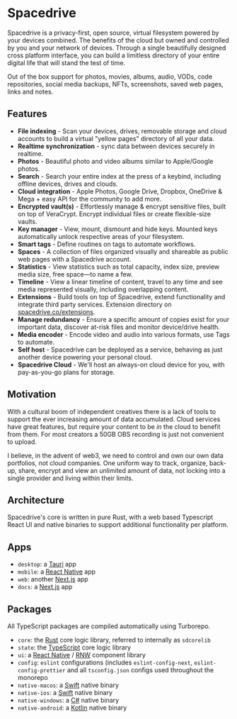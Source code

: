 # Spacedrive
<!-- Spacedrive is a cross-platform file manager that brings the convenience of the cloud to your own private network. Designed specifically for independent creatives. -->

Spacedrive is a privacy-first, open source, virtual filesystem powered by your devices combined. The benefits of the cloud but owned and controlled by you and your network of devices. Through a single beautifully designed cross platform interface, you can build a limitless directory of your entire digital life that will stand the test of time.

Out of the box support for photos, movies, albums, audio, VODs, code repositories, social media backups, NFTs, screenshots, saved web pages, links and notes.

## Features
- **File indexing** - Scan your devices, drives, removable storage and cloud accounts to build a virtual "yellow pages" directory of all your data.
- **Realtime synchronization** - sync data between devices securely in realtime.
- **Photos** - Beautiful photo and video albums similar to Apple/Google photos.
- **Search** - Search your entire index at the press of a keybind, including offline devices, drives and clouds.
- **Cloud integration** - Apple Photos, Google Drive, Dropbox, OneDrive & Mega + easy API for the community to add more.
- **Encrypted vault(s)** - Effortlessly manage & encrypt sensitive files, built on top of VeraCrypt. Encrypt individual files or create flexible-size vaults.
- **Key manager** - View, mount, dismount and hide keys. Mounted keys automatically unlock respective areas of your filesystem.
- **Smart tags** - Define routines on tags to automate workflows.
- **Spaces** - A collection of files organized visually and shareable as public web pages with a Spacedrive account.
- **Statistics** - View statistics such as total capacity, index size, preview media size, free space—to name a few.
- **Timeline** - View a linear timeline of content, travel to any time and see media represented visually, including overlapping content.
- **Extensions** - Build tools on top of Spacedrive, extend functionality and integrate third party services. Extension directory on [spacedrive.co/extensions](#).
- **Manage redundancy** - Ensure a specific amount of copies exist for your important data, discover at-risk files and monitor device/drive health.
- **Media encoder** - Encode video and audio into various formats, use Tags to automate.
- **Self host** - Spacedrive can be deployed as a service, behaving as just another device powering your personal cloud.
- **Spacedrive Cloud** - We'll host an always-on cloud device for you, with pay-as-you-go plans for storage.

## Motivation
With a cultural boom of independent creatives there is a lack of tools to support the ever increasing amount of data accumulated. Cloud services have great features, but require your content to be *in* the cloud to benefit from them. For most creators a 50GB OBS recording is just not convenient to upload. 

I believe, in the advent of web3, we need to control and own our own data portfolios, not cloud companies. One uniform way to track, organize, back-up, share, encrypt and view an unlimited amount of data, not locking into a single provider and living within their limits. 

## Architecture
Spacedrive's core is written in pure Rust, with a web based Typescript React UI and native binaries to support additional functionality per platform.

## Apps
- `desktop`: a [Tauri](https://nextjs.org) app
- `mobile`: a [React Native](https://nextjs.org) app
- `web`: another [Next.js](https://nextjs.org) app
- `docs`: a [Next.js](https://nextjs.org) app
  
## Packages
All TypeScript packages are compiled automatically using Turborepo.
- `core`: the [Rust]() core logic library, referred to internally as `sdcorelib`
- `state`: the [TypeScript]() core logic library
- `ui`: a [React Native]() / [RNW]() component library
- `config`: `eslint` configurations (includes `eslint-config-next`, `eslint-config-prettier` and all `tsconfig.json` configs used throughout the monorepo
- `native-macos`: a [Swift]() native binary
- `native-ios`: a [Swift]() native binary
- `native-windows`: a [C#]() native binary
- `native-android`: a [Kotlin]() native binary


## 
